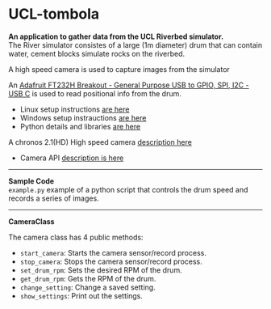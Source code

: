 # UCL-tombola

**An application to gather data from the UCL Riverbed simulator.**
<br>
The River simulator consistes of a large (1m diameter) drum that can contain water, cement blocks simulate rocks on the riverbed.

A high speed camera is used to capture images from the simulator

An [Adafruit FT232H Breakout - General Purpose USB to GPIO, SPI, I2C - USB C](https://www.adafruit.com/product/2264) is 
used to read positional info from the drum.<br>
- Linux setup instructions [are here](https://learn.adafruit.com/circuitpython-on-any-computer-with-ft232h/linux)<br> 
- Windows setup instrauctions [are here](https://learn.adafruit.com/circuitpython-on-any-computer-with-ft232h/windows)<br>
- Python details and libraries [are here](https://github.com/adafruit/Adafruit_Blinka)

A chronos 2.1(HD) High speed camera [description here](https://www.krontech.ca/product/chronos-2-1-hd-high-speed-camera/)<br>
- Camera API [description is here](https://www.krontech.ca/wp-content/uploads/2020/05/WebAPI_Printout.pdf)

---
**Sample Code**<br>
`example.py` example of a python script that controls the drum speed and records a series of images.

---
**CameraClass**

The camera class has 4 public methods:<br>
- `start_camera`: Starts the camera sensor/record process.<br>
- `stop_camera`: Stops the camera sensor/record process.<br>
- `set_drum_rpm`: Sets the desired RPM of the drum.<br>
- `get_drum_rpm`: Gets the RPM of the drum.
- `change_setting`: Change a saved setting.
- `show_settings`: Print out the settings.



